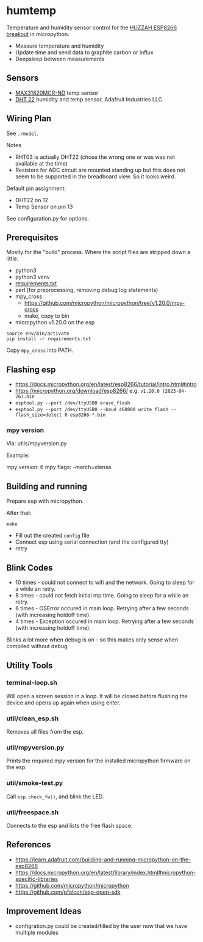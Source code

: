 
# humtemp

Temperature and humidity sensor control for the [HUZZAH ESP8266 breakout](https://learn.adafruit.com/adafruit-huzzah-esp8266-breakout/overview) in micropython.

 - Measure temperature and humidity
 - Update time and send data to graphite carbon or influx
 - Deepsleep between measurements

## Sensors

 - [MAX31820MCR-ND](https://www.digikey.com/product-detail/en/maxim-integrated/MAX31820MCR/MAX31820MCR-ND/4271348) temp sensor
 - [DHT 22](https://www.digikey.com/products/en/sensors-transducers/humidity-moisture-sensors/529?k=dht22) humidity and temp sensor, Adafruit Industries LLC

## Wiring Plan

See `./model`.

Notes

 - RHT03 is actually DHT22 (chose the wrong one or was was not available at the
   time)
 - Resistors for ADC circuit are mounted standing up but this does not seem to
   be supported in the breadboard view. So it looks weird.

Default pin assignment:

 - DHT22 on 12
 - Temp Sensor on pin 13

See configuration.py for options.

## Prerequisites

Mostly for the "build" process. Where the script files are stripped down a little.

 - python3
 - python3 venv
 - [requirements.txt](./requirements.txt)
 - perl (for preprocessing, removing debug log statements)
 - mpy_cross
   - https://github.com/micropython/micropython/tree/v1.20.0/mpy-cross
   - make, copy to bin
 - micropython v1.20.0 on the esp 

```
source env/bin/activate
pip install -r requirements.txt
```

Copy `mpy_cross` into PATH.

## Flashing esp

 - https://docs.micropython.org/en/latest/esp8266/tutorial/intro.html#intro
 - https://micropython.org/download/esp8266/ e.g. `v1.20.0 (2023-04-26).bin`
 - `esptool.py --port /dev/ttyUSB0 erase_flash`
 - `esptool.py --port /dev/ttyUSB0 --baud 460800 write_flash --flash_size=detect 0 esp8266-*.bin`

### mpy version

Via: utils/mpyversion.py

Example:

  mpy version: 6
  mpy flags: -march=xtensa

## Building and running

Prepare esp with micropython.

After that:

```
make
```

 - Fill out the created `config` file
 - Connect esp using serial connection (and the configured tty)
 - retry

## Blink Codes

 - 10 times - could not connect to wifi and the network. Going to sleep for a while an retry.
 - 8 times - could not fetch initial ntp time. Going to sleep for a while an retry.
 - 6 times - OSError occured in main loop. Retrying after a few seconds (with increasing holdoff time).
 - 4 times - Exception occured in main loop. Retrying after a few seconds (with increasing holdoff time).

Blinks a lot more when debug is on - so this makes only sense when compiled
without debug.

## Utility Tools

### terminal-loop.sh

Will open a screen session in a loop. It will be closed before flushing
the device and opens up again when using enter.

### util/clean_esp.sh

Removes all files from the esp. 

### util/mpyversion.py

Prints the required mpy version for the installed micropython firmware on the
esp.

### util/smoke-test.py

Call `esp.check_fw()`, and blink the LED.

### util/freespace.sh

Connects to the esp and lists the free flash space.

## References

 - https://learn.adafruit.com/building-and-running-micropython-on-the-esp8266
 - https://docs.micropython.org/en/latest/library/index.html#micropython-specific-libraries
 - https://github.com/micropython/micropython
 - https://github.com/pfalcon/esp-open-sdk

## Improvement Ideas

 - configration.py could be created/filled by the user now that we have multiple modules

